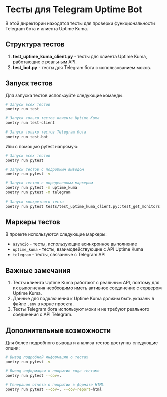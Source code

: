 # Тесты для Telegram Uptime Bot

В этой директории находятся тесты для проверки функциональности Telegram бота и клиента Uptime Kuma.

## Структура тестов

1. **test_uptime_kuma_client.py** - тесты для клиента Uptime Kuma, работающие с реальным API.
2. **test_bot.py** - тесты для Telegram бота с использованием моков.

## Запуск тестов

Для запуска тестов используйте следующие команды:

```bash
# Запуск всех тестов
poetry run test

# Запуск только тестов клиента Uptime Kuma
poetry run test-client

# Запуск только тестов Telegram бота
poetry run test-bot
```

Или с помощью pytest напрямую:

```bash
# Запуск всех тестов
poetry run pytest

# Запуск тестов с подробным выводом
poetry run pytest -v

# Запуск тестов с определенным маркером
poetry run pytest -m uptime_kuma
poetry run pytest -m telegram

# Запуск конкретного теста
poetry run pytest tests/test_uptime_kuma_client.py::test_get_monitors
```

## Маркеры тестов

В проекте используются следующие маркеры:

- `asyncio` - тесты, использующие асинхронное выполнение
- `uptime_kuma` - тесты, взаимодействующие с API Uptime Kuma
- `telegram` - тесты, связанные с Telegram API

## Важные замечания

1. Тесты клиента Uptime Kuma работают с реальным API, поэтому для их выполнения необходимо иметь активное соединение с сервером Uptime Kuma.
2. Данные для подключения к Uptime Kuma должны быть указаны в файле `.env` в корне проекта.
3. Тесты Telegram бота используют моки и не требуют реального соединения с API Telegram.

## Дополнительные возможности

Для более подробного вывода и анализа тестов доступны следующие опции:

```bash
# Вывод подробной информации о тестах
poetry run pytest -v

# Вывод информации о покрытии кода тестами
poetry run pytest --cov=.

# Генерация отчета о покрытии в формате HTML
poetry run pytest --cov=. --cov-report=html
``` 